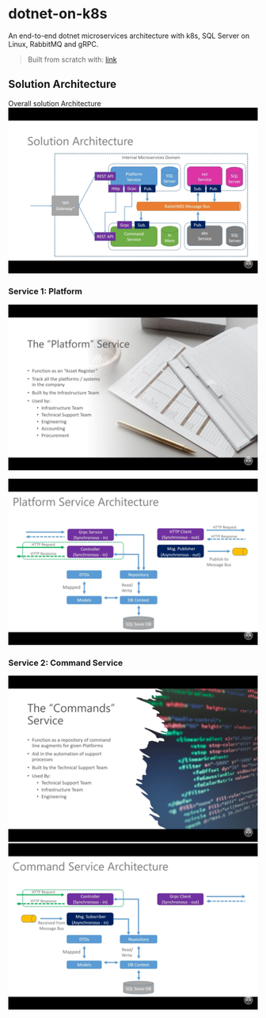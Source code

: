 # dotnet-on-k8s
An end-to-end dotnet microservices architecture with k8s, SQL Server on Linux, RabbitMQ and gRPC.

> Built from scratch with: [link](https://www.youtube.com/watch?v=DgVjEo3OGBI)

## Solution Architecture

Overall solution Architecture
![Arch](_images/1.png)

### Service 1: Platform

![Platform Service](_images/4.png)

![Platform Service](_images/2.png)

### Service 2: Command Service

![Command Service](_images/5.png)
![Command Service](_images/3.png)
